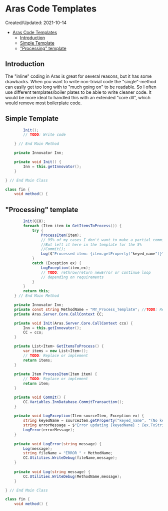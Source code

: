 # Aras Code Templates
<div class='editDate'>Created/Updated: 2021-10-14</div>

- [Aras Code Templates](#aras-code-templates)
  - [Introduction](#introduction)
  - [Simple Template](#simple-template)
  - ["Processing" template](#processing-template)

## Introduction
The "inline" coding in Aras is great for several reasons, but it has some drawbacks. When you want to write non-trivial code the "single"-method can easily get too long with to "much going on" to be readable. So I often use different templates/boiler plates to be able to write cleaner code.
It would be more ideal to handled this with an extended "core dll", which would remove most boilerplate code. 

## Simple Template
``` c#
        Init();
        // TODO: Write code

    } // End Main Method

    private Innovator Inn;

    private void Init() {
        Inn = this.getInnovator();
    }

} // End Main Class

class fin {
    void method() {


```

## "Processing" template
``` c#
        Init(CCO);
        foreach (Item item in GetItemsToProcess()) {
            try {
                ProcessItem(item);
                // 95% of my cases I don't want to make a partial commit. 
                //But left it here in the template for the 5%
                //Commit();   
                Log($"Processed item: {item.getProperty("keyed_name")}");
            }
            catch (Exception ex) {
                LogException(item,ex);
                // TODO: rethrow/return newError or continue loop
                // depending on requirements
            }
        }
        return this;
    } // End Main Method

    private Innovator Inn;
    private const string MethodName = "MY_Process_Template"; //TODO: Replace with your method name
    private Aras.Server.Core.CallContext CC;

    private void Init(Aras.Server.Core.CallContext cco) {
        Inn = this.getInnovator();
        CC = cco;
    }

    private List<Item> GetItemsToProcess() {
        var items = new List<Item>();
        // TODO: Replace or implement
        return items;
    }
    
    private Item ProcessItem(Item item) {
        // TODO: Replace or implement
        return item;
    }

    private void Commit() {
        CC.Variables.InnDatabase.CommitTransaction();
    }
    
    private void LogException(Item sourceItem, Exception ex) {
        string keyedName = sourceItem.getProperty("keyed_name", "(No keyed name)");
        string errorMessage = $"Error updating {keyedName} : {ex.ToString()}";
        LogError(errorMessage);        
    }
    
    private void LogError(string message) {
        Log(message);
        string fileName = "ERROR_" + MethodName;
        CC.Utilities.WriteDebug(fileName,message);
    }
    
    private void Log(string message) {
        CC.Utilities.WriteDebug(MethodName,message);
    }

} // End Main Class

class fin {
    void method() {
        
```